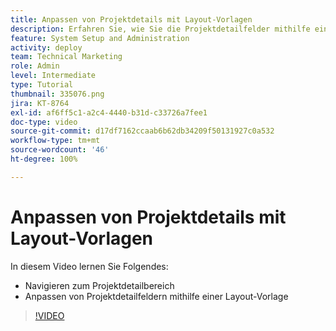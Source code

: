 ```yaml
---
title: Anpassen von Projektdetails mit Layout-Vorlagen
description: Erfahren Sie, wie Sie die Projektdetailfelder mithilfe einer Layout-Vorlage anpassen.
feature: System Setup and Administration
activity: deploy
team: Technical Marketing
role: Admin
level: Intermediate
type: Tutorial
thumbnail: 335076.png
jira: KT-8764
exl-id: af6ff5c1-a2c4-4440-b31d-c33726a7fee1
doc-type: video
source-git-commit: d17df7162ccaab6b62db34209f50131927c0a532
workflow-type: tm+mt
source-wordcount: '46'
ht-degree: 100%

---
```


# Anpassen von Projektdetails mit Layout-Vorlagen

In diesem Video lernen Sie Folgendes:

* Navigieren zum Projektdetailbereich
* Anpassen von Projektdetailfeldern mithilfe einer Layout-Vorlage

>[!VIDEO](https://video.tv.adobe.com/v/335076/?quality=12&learn=on&enablevpops)

